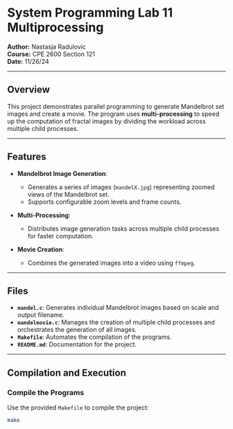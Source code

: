 # System Programming Lab 11 Multiprocessing

**Author:** Nastasja Radulovic  
**Course:** CPE 2600 Section 121  
**Date:** 11/26/24

---

## Overview

This project demonstrates parallel programming to generate Mandelbrot set images and create a movie. The program uses **multi-processing** to speed up the computation of fractal images by dividing the workload across multiple child processes.

---

## Features

- **Mandelbrot Image Generation**:
  - Generates a series of images (`mandelX.jpg`) representing zoomed views of the Mandelbrot set.
  - Supports configurable zoom levels and frame counts.

- **Multi-Processing**:
  - Distributes image generation tasks across multiple child processes for faster computation.

- **Movie Creation**:
  - Combines the generated images into a video using `ffmpeg`.

---

## Files

- **`mandel.c`**: Generates individual Mandelbrot images based on scale and output filename.
- **`mandelmovie.c`**: Manages the creation of multiple child processes and orchestrates the generation of all images.
- **`Makefile`**: Automates the compilation of the programs.
- **`README.md`**: Documentation for the project.

---

## Compilation and Execution

### Compile the Programs
Use the provided `Makefile` to compile the project:
```bash
make

